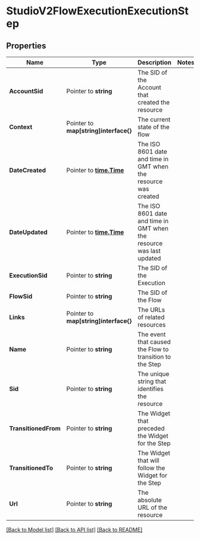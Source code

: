 # StudioV2FlowExecutionExecutionStep

## Properties

Name | Type | Description | Notes
------------ | ------------- | ------------- | -------------
**AccountSid** | Pointer to **string** | The SID of the Account that created the resource |
**Context** | Pointer to **map[string]interface{}** | The current state of the flow |
**DateCreated** | Pointer to [**time.Time**](time.Time.md) | The ISO 8601 date and time in GMT when the resource was created |
**DateUpdated** | Pointer to [**time.Time**](time.Time.md) | The ISO 8601 date and time in GMT when the resource was last updated |
**ExecutionSid** | Pointer to **string** | The SID of the Execution |
**FlowSid** | Pointer to **string** | The SID of the Flow |
**Links** | Pointer to **map[string]interface{}** | The URLs of related resources |
**Name** | Pointer to **string** | The event that caused the Flow to transition to the Step |
**Sid** | Pointer to **string** | The unique string that identifies the resource |
**TransitionedFrom** | Pointer to **string** | The Widget that preceded the Widget for the Step |
**TransitionedTo** | Pointer to **string** | The Widget that will follow the Widget for the Step |
**Url** | Pointer to **string** | The absolute URL of the resource |

[[Back to Model list]](../README.md#documentation-for-models) [[Back to API list]](../README.md#documentation-for-api-endpoints) [[Back to README]](../README.md)


